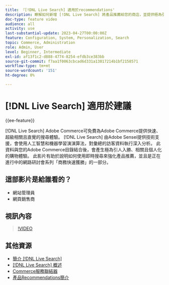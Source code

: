 ```yaml
---
title: 『[!DNL Live Search] 適用於recommendations'
description: 瞭解如何新增 [!DNL Live Search] 將產品推薦給您的商店，並提供極為引人入勝、相關且個人化的購物體驗。
doc-type: feature video
audience: all
activity: use
last-substantial-update: 2023-04-27T00:00:00Z
feature: Configuration, System, Personalization, Search
topic: Commerce, Administration
role: Admin, User
level: Beginner, Intermediate
exl-id: af13f1c2-d888-4774-8254-efdb3ce383bb
source-git-commit: f7aa1f0063cbcad6d331a13817214b1bf2158571
workflow-type: tm+mt
source-wordcount: '151'
ht-degree: 0%

---
```


# [!DNL Live Search] 適用於建議

{{ee-feature}}

[!DNL Live Search] Adobe Commerce可免費為Adobe Commerce提供快速、超級相關且直覺的搜尋體驗。 [!DNL Live Search] 由Adobe Sensei提供技術支援，會使用人工智慧和機器學習演演算法，對彙總的訪客資料執行深入分析。 此資料與您的Adobe Commerce目錄結合後，會產生極為引人入勝、相關且個人化的購物體驗。 此影片有助於說明如何使用即時搜尋來強化產品推薦，並且是正在進行中的網路研討會系列「商務快速獲勝」的一部分。

## 這部影片是給誰看的？

- 網站管理員
- 網頁銷售商

## 視訊內容

>[!VIDEO](https://video.tv.adobe.com/v/3412586?quality=12&learn=on)


## 其他資源

- [簡介 [!DNL Live Search]](https://experienceleague.adobe.com/docs/commerce-learn/tutorials/marketing/live-search.html)
- [[!DNL Live Search] 概述](https://experienceleague.adobe.com/docs/commerce-merchant-services/live-search/overview.html)
- [Commerce服務聯結器](https://experienceleague.adobe.com/docs/commerce-merchant-services/user-guides/integration-services/saas.html)
- [產品Recommendations簡介](https://experienceleague.adobe.com/docs/commerce-merchant-services/product-recommendations/overview.html)
